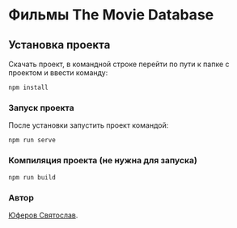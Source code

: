 # Фильмы The Movie Database

## Установка проекта
Скачать проект, в командной строке перейти по пути к папке с проектом и ввести команду:
```
npm install
```

### Запуск проекта
После установки запустить проект командой:
```
npm run serve
```

### Компиляция проекта (не нужна для запуска)
```
npm run build
```

### Автор
[Юферов Святослав](https://perm.hh.ru/resume/abbcdca4ff0380a54f0039ed1f636b37476b67).
